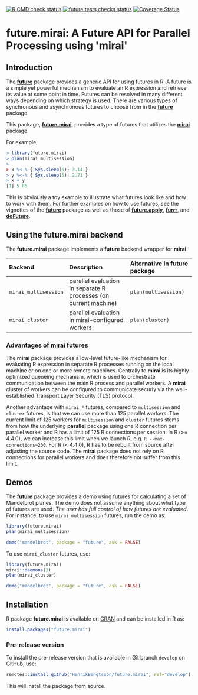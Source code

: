 <div id="badges"><!-- pkgdown markup -->
 <a href="https://github.com/HenrikBengtsson/future.mirai/actions?query=workflow%3AR-CMD-check"><img border="0" src="https://github.com/HenrikBengtsson/future.mirai/actions/workflows/R-CMD-check.yaml/badge.svg?branch=develop" alt="R CMD check status"/></a>  <a href="https://github.com/HenrikBengtsson/future.mirai/actions?query=workflow%3Afuture_tests"><img border="0" src="https://github.com/HenrikBengtsson/future.mirai/actions/workflows/future_tests.yaml/badge.svg?branch=develop" alt="future.tests checks status"/></a>   <a href="https://app.codecov.io/gh/HenrikBengtsson/future.mirai"><img border="0" src="https://codecov.io/gh/HenrikBengtsson/future.mirai/branch/develop/graph/badge.svg" alt="Coverage Status"/></a> 
</div>

# future.mirai: A Future API for Parallel Processing using 'mirai' 

## Introduction

The **[future]** package provides a generic API for using futures in
R.  A future is a simple yet powerful mechanism to evaluate an R
expression and retrieve its value at some point in time.  Futures can
be resolved in many different ways depending on which strategy is
used.  There are various types of synchronous and asynchronous futures
to choose from in the **[future]** package.

This package, **[future.mirai]**, provides a type of futures that
utilizes the **[mirai]** package.

For example,

```r
> library(future.mirai)
> plan(mirai_multisession)
>
> x %<-% { Sys.sleep(5); 3.14 }
> y %<-% { Sys.sleep(5); 2.71 }
> x + y
[1] 5.85
```

This is obviously a toy example to illustrate what futures look like
and how to work with them.  For further examples on how to use
futures, see the vignettes of the **[future]** package as well as
those of **[future.apply]**, **[furrr]**, and **[doFuture]**.


## Using the future.mirai backend

The **future.mirai** package implements a **future** backend wrapper
for **mirai**.


| Backend              | Description                                                      | Alternative in future package
|:---------------------|:-----------------------------------------------------------------|:------------------------------
| `mirai_multisession` | parallel evaluation in separate R processes (on current machine) | `plan(multisession)`
| `mirai_cluster`      | parallel evaluation in mirai-configured workers                  | `plan(cluster)`


### Advantages of mirai futures

The **mirai** package provides a low-level future-like mechanism for
evaluating R expression in separate R processes running on the local
machine or on one or more remote machines.  Centrally to **mirai** is
its highly-optimized queueing mechanism, which is used to orchestrate
communication between the main R process and parallel workers. A
**mirai** cluster of workers can be configured to communicate securly
via the well-established Transport Layer Security (TLS) protocol.

Another advantage with `mirai_*` futures, compared to `multisession`
and `cluster` futures, is that we can use more than 125 parallel
workers.  The current limit of 125 workers for `multisession` and
`cluster` futures stems from how the underlying **parallel** package
using one R connection per parallel worker and R has a limit of 125 R
connections per session.  In R (>= 4.4.0), we can increase this limit
when we launch R, e.g. `R --max-connections=200`. For R (< 4.4.0), R
has to be rebuilt from source after adjusting the source code.  The
**mirai** package does not rely on R connections for parallel workers
and does therefore not suffer from this limit.


## Demos

The **[future]** package provides a demo using futures for calculating
a set of Mandelbrot planes.  The demo does not assume anything about
what type of futures are used.  _The user has full control of how
futures are evaluated_.  For instance, to use `mirai_multisession`
futures, run the demo as:

```r
library(future.mirai)
plan(mirai_multisession)

demo("mandelbrot", package = "future", ask = FALSE)
```

To use `mirai_cluster` futures, use:

```r
library(future.mirai)
mirai::daemons(2)
plan(mirai_cluster)

demo("mandelbrot", package = "future", ask = FALSE)
```


## Installation

R package **future.mirai** is available on
[CRAN](https://cran.r-project.org/package=future.mirai) and can be
installed in R as:

```r
install.packages("future.mirai")
```


### Pre-release version

To install the pre-release version that is available in Git branch
`develop` on GitHub, use:

```r
remotes::install_github("HenrikBengtsson/future.mirai", ref="develop")
```

This will install the package from source.


[mirai]: https://cran.r-project.org/package=mirai
[future]: https://cran.r-project.org/package=future
[future.mirai]: https://github.com/HenrikBengtsson/future.mirai
[future.apply]: https://cran.r-project.org/package=future.apply
[furrr]: https://cran.r-project.org/package=furrr
[doFuture]: https://cran.r-project.org/package=doFuture

<!-- pkgdown-drop-below -->
